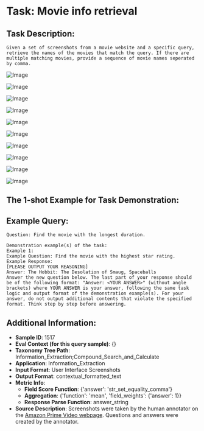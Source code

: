 # Task: Movie info retrieval

## Task Description:

```
Given a set of screenshots from a movie website and a specific query, retrieve the names of the movies that match the query. If there are multiple matching movies, provide a sequence of movie names seperated by comma.
```

![Image](movie_info_retrieval1.png)

![Image](movie_info_retrieval2.png)

![Image](movie_info_retrieval3.png)

![Image](movie_info_retrieval4.png)

![Image](movie_info_retrieval5.png)

![Image](movie_info_retrieval6.png)

![Image](movie_info_retrieval7.png)

![Image](movie_info_retrieval8.png)

![Image](movie_info_retrieval9.png)

![Image](movie_info_retrieval10.png)

## The 1-shot Example for Task Demonstration:

## Example Query:

```
Question: Find the movie with the longest duration.
```

```
Demonstration example(s) of the task:
Example 1:
Example Question: Find the movie with the highest star rating.
Example Response:
[PLEASE OUTPUT YOUR REASONING]
Answer: The Hobbit: The Desolation of Smaug, Spaceballs
Answer the new question below. The last part of your response should be of the following format: "Answer: <YOUR ANSWER>" (without angle brackets) where YOUR ANSWER is your answer, following the same task logic and output format of the demonstration example(s). For your answer, do not output additional contents that violate the specified format. Think step by step before answering.
```

## Additional Information:

- **Sample ID**: 1517
- **Eval Context (for this query sample)**: {}
- **Taxonomy Tree Path**: Information_Extraction;Compound_Search_and_Calculate
- **Application**: Information_Extraction
- **Input Format**: User Interface Screenshots
- **Output Format**: contextual_formatted_text
- **Metric Info**:
  - **Field Score Function**: {'answer': 'str_set_equality_comma'}
  - **Aggregation**: {'function': 'mean', 'field_weights': {'answer': 1}}
  - **Response Parse Function**: answer_string
- **Source Description**: Screenshots were taken by the human annotator on the [Amazon Prime Video webpage](https://www.primevideo.com/). Questions and answers were created by the annotator.
